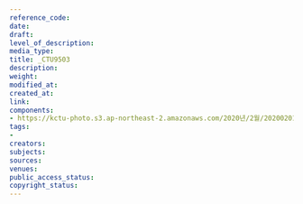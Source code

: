 ```yaml
---
reference_code: 
date: 
draft: 
level_of_description: 
media_type: 
title: _CTU9503
description: 
weight: 
modified_at: 
created_at: 
link: 
components:
- https://kctu-photo.s3.ap-northeast-2.amazonaws.com/2020년/2월/20200201_톨게이트+요금수납원+217일간+투쟁+보고+및+향후+투쟁+선포+결의대회/_CTU9503.jpg
tags:
- 
creators: 
subjects: 
sources: 
venues: 
public_access_status: 
copyright_status: 
---
```

